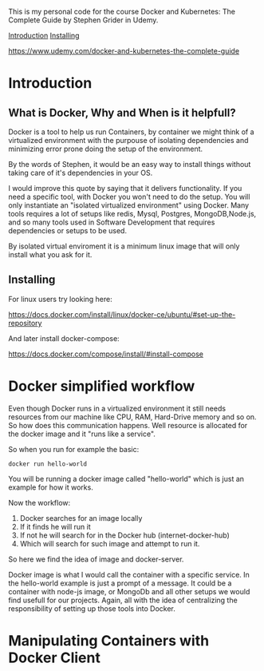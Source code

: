 This is my personal code for the course Docker and Kubernetes: The Complete Guide by Stephen Grider in Udemy.


[Introduction](#introduction) 
[Installing](#introduction) 

https://www.udemy.com/docker-and-kubernetes-the-complete-guide

# Introduction

## What is Docker, Why and When is it helpfull?
Docker is a tool to help us run Containers, by container we might think of a virtualized environment with the purpouse of isolating dependencies and minimizing error prone doing the setup of the environment.

By the words of Stephen, it would be an easy way to install things without taking care of it's dependencies in your OS.

I would improve this quote by saying that it delivers functionality. If you need a specific tool, with Docker you won't need to do the setup. You will only instantiate an "isolated virtualized environment" using Docker. 
Many tools requires a lot of setups like redis, Mysql, Postgres, MongoDB,Node.js, and so many tools used in Software Development that requires dependencies or setups to be used.

By isolated virtual enviroment it is a minimum linux image that will only install what you ask for it.


## Installing


For linux users try looking here:

https://docs.docker.com/install/linux/docker-ce/ubuntu/#set-up-the-repository

And later install docker-compose:

https://docs.docker.com/compose/install/#install-compose


# Docker simplified workflow

Even though Docker runs in a virtualized environment it still needs resources from our machine like CPU, RAM, Hard-Drive memory and so on. So how does this communication happens. Well resource is allocated for the docker image and it "runs like a service". 

So when you run for example the basic:
```
docker run hello-world
```

You will be running a docker image called "hello-world" which is just an example for how it works. 

Now the workflow:

1. Docker searches for an image locally
2. If it finds he will run it
3. If not he will search for in the Docker hub (internet-docker-hub)
4. Which will search for such image and attempt to run it.

So here we find the idea of image and docker-server.

Docker image is what I would call the container with a specific service. In the hello-world example is just a prompt of a message. It could be a container with node-js image, or MongoDb and all other setups we would find usefull for our projects. Again, all with the idea of centralizing the responsibility of setting up those tools into Docker.


# Manipulating Containers with Docker Client
